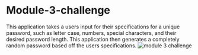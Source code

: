 # Module-3-challenge
This application takes a users input for their specifications for a unique password, such as letter case, numbers, special characters, and their desired password length.
This application then generates a completely random password based off the users specifications. 
![module 3 challenge](https://user-images.githubusercontent.com/103234272/167679964-6100f2ed-4ad8-4324-b9d9-43632399d95b.jpg)
